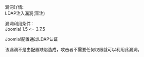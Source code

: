 漏洞详情:         
LDAP注入漏洞(盲注)

漏洞利用条件：    
Joomla! 1.5 <= 3.7.5

Joomla!配置通过LDAP认证

该漏洞不是由配置缺陷造成，攻击者不需要任何权限就可以利用此漏洞。
